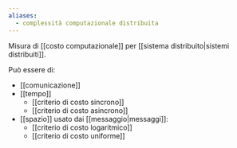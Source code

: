 ```yaml
---
aliases:
  - complessità computazionale distribuita
---
```

Misura di [[costo computazionale]] per [[sistema distribuito|sistemi distribuiti]].

Può essere di:
- [[comunicazione]]
- [[tempo]]
	- [[criterio di costo sincrono]]
	- [[criterio di costo asincrono]]
- [[spazio]] usato dai [[messaggio|messaggi]]:
	- [[criterio di costo logaritmico]]
	- [[criterio di costo uniforme]]
